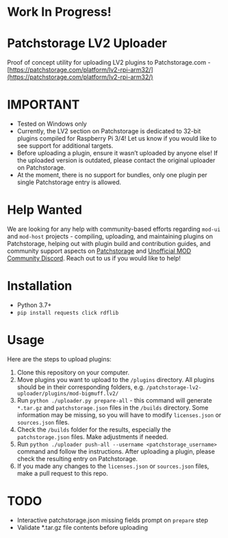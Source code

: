# Work In Progress!

# Patchstorage LV2 Uploader
Proof of concept utility for uploading LV2 plugins to Patchstorage.com - [https://patchstorage.com/platform/lv2-rpi-arm32/](https://patchstorage.com/platform/lv2-rpi-arm32/)

# IMPORTANT
- Tested on Windows only
- Currently, the LV2 section on Patchstorage is dedicated to 32-bit plugins compiled for Raspberry Pi 3/4! Let us know if you would like to see support for additional targets.
- Before uploading a plugin, ensure it wasn’t uploaded by anyone else! If the uploaded version is outdated, please contact the original uploader on Patchstorage.
- At the moment, there is no support for bundles, only one plugin per single Patchstorage entry is allowed.

# Help Wanted
We are looking for any help with community-based efforts regarding `mod-ui` and `mod-host` projects - compiling, uploading, and maintaining plugins on Patchstorage, helping out with plugin build and contribution guides, and community support aspects on [Patchstorage](https://patchstorage.com/platform/lv2-rpi-arm32/) and [Unofficial MOD Community Discord](https://discord.gg/YyRNPVG6ZS). Reach out to us if you would like to help!

# Installation
- Python 3.7+
- `pip install requests click rdflib`

# Usage
Here are the steps to upload plugins:

1. Clone this repository on your computer.
1. Move plugins you want to upload to the `/plugins` directory. All plugins should be in their corresponding folders, e.g. `/patchstorage-lv2-uploader/plugins/mod-bigmuff.lv2/`
1. Run `python ./uploader.py prepare-all` - this command will generate `*.tar.gz` and `patchstorage.json` files in the `/builds` directory. Some information may be missing, so you will have to modify `licenses.json` or `sources.json` files.
1. Check the `/builds` folder for the results, especially the `patchstorage.json` files. Make adjustments if needed.
1. Run `python ./uploader push-all --username <patchstorage_username>` command and follow the instructions. After uploading a plugin, please check the resulting entry on Patchstorage.
1. If you made any changes to the `licenses.json` or `sources.json` files, make a pull request to this repo.

# TODO
- Interactive patchstorage.json missing fields prompt on `prepare` step
- Validate *.tar.gz file contents before uploading